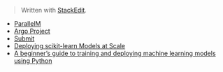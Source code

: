 


> Written with [StackEdit](https://stackedit.io/).

- [ParallelM](https://www.parallelm.com/)
- [Argo Project](https://blog.argoproj.io/)
- [Submit](https://theaisummit.com/)
- [Deploying scikit-learn Models at Scale](https://towardsdatascience.com/deploying-scikit-learn-models-at-scale-f632f86477b8)
- [A beginner’s guide to training and deploying machine learning models using Python](https://medium.freecodecamp.org/a-beginners-guide-to-training-and-deploying-machine-learning-models-using-python-48a313502e5a)
<!--stackedit_data:
eyJoaXN0b3J5IjpbNzY3MDA4MDRdfQ==
-->